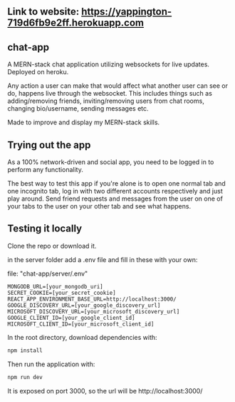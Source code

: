 ## Link to website: https://yappington-719d6fb9e2ff.herokuapp.com

## chat-app

A MERN-stack chat application utilizing websockets for live updates. Deployed on heroku.

Any action a user can make that would affect what another user can see or do, happens live through the websocket.
This includes things such as adding/removing friends, inviting/removing users
from chat rooms, changing bio/username, sending messages etc.

Made to improve and display my MERN-stack skills.

## Trying out the app

As a 100% network-driven and social app, you need to be logged in to perform any functionality.

The best way to test this app if you're alone is to open one normal tab and one incognito tab, log in with two
different accounts respectively and just play around. Send friend requests and messages from the user on one of your tabs
to the user on your other tab and see what happens.

## Testing it locally

Clone the repo or download it.

in the server folder add a .env file and fill in these with your own:

file: "chat-app/server/.env"

```
MONGODB_URL=[your_mongodb_uri]
SECRET_COOKIE=[your_secret_cookie]
REACT_APP_ENVIRONMENT_BASE_URL=http://localhost:3000/
GOOGLE_DISCOVERY_URL=[your_google_discovery_url]
MICROSOFT_DISCOVERY_URL=[your_microsoft_discovery_url]
GOOGLE_CLIENT_ID=[your_google_client_id]
MICROSOFT_CLIENT_ID=[your_microsoft_client_id]
```

In the root directory, download dependencies with:

```bash
npm install
```

Then run the application with:

```bash
npm run dev
```

It is exposed on port 3000, so the url will be http://localhost:3000/
